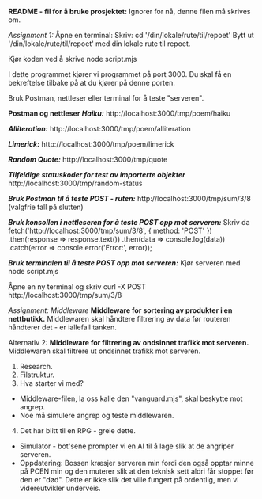 **README - fil for å bruke prosjektet:**
Ignorer for nå, denne filen må skrives om.

*Assignment 1:*
Åpne en terminal: 
Skriv: 
  cd '/din/lokale/rute/til/repoet' 
Bytt ut '/din/lokale/rute/til/repoet' med din lokale rute til repoet.

Kjør koden ved å skrive
  node script.mjs 

I dette programmet kjører vi programmet på port 3000. Du skal få en bekreftelse tilbake på at du kjører på denne porten.

Bruk Postman, nettleser eller terminal for å teste "serveren". 

**Postman og nettleser**
***Haiku:***
http://localhost:3000/tmp/poem/haiku

***Alliteration:***
http://localhost:3000/tmp/poem/alliteration

***Limerick:***
http://localhost:3000/tmp/poem/limerick

***Random Quote:***
http://localhost:3000/tmp/quote

***Tilfeldige statuskoder for test av importerte objekter***
http://localhost:3000/tmp/random-status

***Bruk Postman til å teste POST - ruten:***
http://localhost:3000/tmp/sum/3/8 (valgfrie tall på slutten) 

***Bruk konsollen i nettleseren for å teste POST opp mot serveren:***
Skriv da 
  fetch('http://localhost:3000/tmp/sum/3/8', {
      method: 'POST'
  })
  .then(response => response.text())
  .then(data => console.log(data))
  .catch(error => console.error('Error:', error));

***Bruk terminalen til å teste POST opp mot serveren:***
Kjør serveren med 
  node script.mjs
  
Åpne en ny terminal og skriv
  curl -X POST http://localhost:3000/tmp/sum/3/8


*Assignment: Middleware* 
**Middleware for sortering av produkter i en nettbutikk.**
Middlewaren skal håndtere filtrering av data før routeren håndterer det - er iallefall tanken.

Alternativ 2: 
**Middleware for filtrering av ondsinnet trafikk mot serveren.**
Middlewaren skal filtrere ut ondsinnet trafikk mot serveren. 
1. Research.
2. Filstruktur.
3. Hva starter vi med? 
  - Middleware-filen, la oss kalle den "vanguard.mjs", skal beskytte mot angrep.
  - Noe må simulere angrep og teste middlewaren.
4. Det har blitt til en RPG - greie dette.
  - Simulator - bot'sene prompter vi en AI til å lage slik at de angriper serveren.
  - Oppdatering: Bossen kræsjer serveren min fordi den også opptar minne på PCEN min og den muterer slik at den teknisk sett aldri får stoppet før den er "død". Dette er ikke slik det ville fungert på ordentlig, men vi videreutvikler underveis. 
